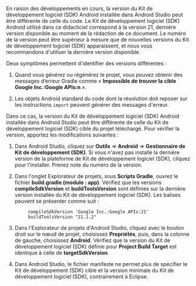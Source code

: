 En raison des développements en cours, la version du Kit de développement logiciel (SDK) Android installée dans Android Studio peut être différente de celle du code. Le Kit de développement logiciel (SDK) Android utilisé dans ce didacticiel correspond à la version 21, dernière version disponible au moment de la rédaction de ce document. Le numéro de la version peut être supérieur à mesure que de nouvelles versions du Kit de développement logiciel (SDK) apparaissent, et nous vous recommandons d'utiliser la dernière version disponible.

Deux symptômes permettent d'identifier des versions différentes :

1. Quand vous générez ou régénérez le projet, vous pouvez obtenir des messages d’erreur Gradle comme « **Impossible de trouver la cible Google Inc.:Google APIs:n** ».

2. Les objets Android standard du code dont la résolution doit reposer sur les instructions `import` peuvent générer des messages d'erreur.

Dans ce cas, la version du Kit de développement logiciel (SDK) Android installée dans Android Studio peut être différente de celle du Kit de développement logiciel (SDK) cible du projet téléchargé. Pour vérifier la version, apportez les modifications suivantes :


1. Dans Android Studio, cliquez sur **Outils** => **Android** => **Gestionnaire de Kit de développement (SDK)**. Si vous n'avez pas installé la dernière version de la plateforme de Kit de développement logiciel (SDK), cliquez pour l'installer. Prenez note du numéro de la version.

2. Dans l'onglet Explorateur de projets, sous **Scripts Gradle**, ouvrez le fichier **build.gradle (module : app)**. Vérifiez que les versions **compileSdkVersion** et **buildToolsVersion** sont définies sur la dernière version installée du Kit de développement logiciel (SDK). Les balises peuvent se présenter comme suit :
 
	 	    compileSdkVersion 'Google Inc.:Google APIs:21'
    		buildToolsVersion "21.1.2"
	
3. Dans l'Explorateur de projets d'Android Studio, cliquez avec le bouton droit sur le nœud de projet, choisissez **Propriétés**, puis, dans la colonne de gauche, choisissez **Android**. Vérifiez que la version du Kit de développement logiciel (SDK) définie pour **Project Build Target** est identique à celle de **targetSdkVersion**.

4. Dans Android Studio, le fichier manifeste ne permet plus de spécifier le Kit de développement (SDK) cible et la version minimale du Kit de développement logiciel (SDK), contrairement à Eclipse.

<!---HONumber=Oct15_HO3-->